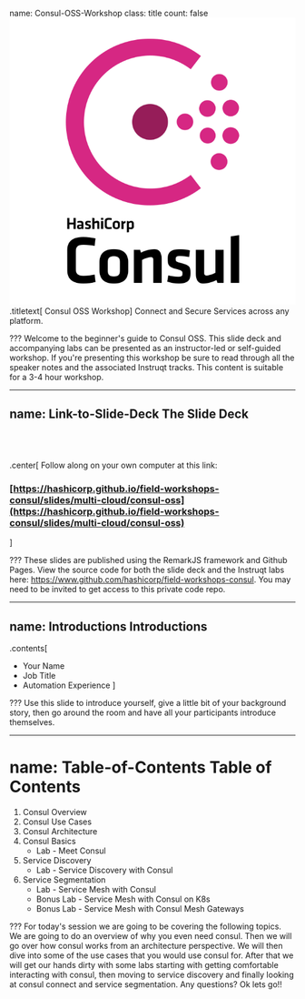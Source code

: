 name: Consul-OSS-Workshop
class: title
count: false
![:scale 30%](images/consul_logo.svg)
.titletext[
Consul OSS Workshop]
Connect and Secure Services across any platform.

???
Welcome to the beginner's guide to Consul OSS. This slide deck and accompanying labs can be presented as an instructor-led or self-guided workshop. If you're presenting this workshop be sure to read through all the speaker notes and the associated Instruqt tracks. This content is suitable for a 3-4 hour workshop.

---
name: Link-to-Slide-Deck
The Slide Deck
-------------------------
<br><br><br>
.center[
Follow along on your own computer at this link:

### [https://hashicorp.github.io/field-workshops-consul/slides/multi-cloud/consul-oss](https://hashicorp.github.io/field-workshops-consul/slides/multi-cloud/consul-oss)
]

???
These slides are published using the RemarkJS framework and Github Pages. View the source code for both the slide deck and the Instruqt labs here: https://www.github.com/hashicorp/field-workshops-consul. You may need to be invited to get access to this private code repo.

---
name: Introductions
Introductions
-------------------------

.contents[
* Your Name
* Job Title
* Automation Experience
]

???
Use this slide to introduce yourself, give a little bit of your background story, then go around the room and have all your participants introduce themselves.

---
name: Table-of-Contents
Table of Contents
=========================

1. Consul Overview
1. Consul Use Cases
1. Consul Architecture
1. Consul Basics
    * Lab - Meet Consul
1. Service Discovery
    * Lab - Service Discovery with Consul
1. Service Segmentation
    * Lab - Service Mesh with Consul
    * Bonus Lab - Service Mesh with Consul on K8s
    * Bonus Lab - Service Mesh with Consul Mesh Gateways

???
For today's session we are going to be covering the following topics.  
We are going to do an overview of why you even need consul.  Then we will go over how consul works from an architecture perspective.  We will then dive into some of the use cases that you would use consul for.  After that we will get our hands dirty with some labs starting with getting comfortable interacting with consul, then moving to service discovery and finally looking at consul connect and service segmentation.  Any questions?  Ok lets go!!
